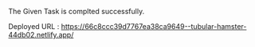 The Given Task is complted successfully.

Deployed URL : https://66c8ccc39d7767ea38ca9649--tubular-hamster-44db02.netlify.app/
